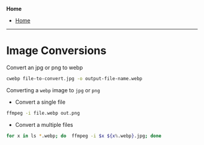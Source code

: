 **Home**
- [Home](../index.md)
---

# Image Conversions

Convert an jpg or png to webp
```bash
cwebp file-to-convert.jpg -o output-file-name.webp
```

Converting a `webp` image to `jpg` or `png`
- Convert a single file

```bash
ffmpeg -i file.webp out.png
```

- Convert a multiple files

```bash
for x in ls *.webp; do  ffmpeg -i $x ${x%.webp}.jpg; done
```